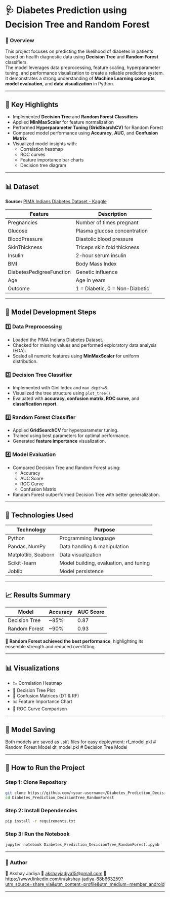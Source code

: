 # 🩺 Diabetes Prediction using Decision Tree and Random Forest

### 📘 Overview
This project focuses on predicting the likelihood of diabetes in patients based on health diagnostic data using **Decision Tree** and **Random Forest** classifiers.  
The model leverages data preprocessing, feature scaling, hyperparameter tuning, and performance visualization to create a reliable prediction system.  
It demonstrates a strong understanding of **Machine Learning concepts**, **model evaluation**, and **data visualization** in Python.

---

## 🚀 Key Highlights
- Implemented **Decision Tree** and **Random Forest Classifiers**
- Applied **MinMaxScaler** for feature normalization
- Performed **Hyperparameter Tuning (GridSearchCV)** for Random Forest
- Compared model performance using **Accuracy**, **AUC**, and **Confusion Matrix**
- Visualized model insights with:
  - Correlation heatmap
  - ROC curves
  - Feature importance bar charts
  - Decision tree diagram

---

## 📊 Dataset
**Source:** [PIMA Indians Diabetes Dataset - Kaggle](https://www.kaggle.com/datasets/uciml/pima-indians-diabetes-database)

| Feature | Description |
|----------|-------------|
| Pregnancies | Number of times pregnant |
| Glucose | Plasma glucose concentration |
| BloodPressure | Diastolic blood pressure |
| SkinThickness | Triceps skin fold thickness |
| Insulin | 2-hour serum insulin |
| BMI | Body Mass Index |
| DiabetesPedigreeFunction | Genetic influence |
| Age | Age in years |
| Outcome | 1 = Diabetic, 0 = Non-Diabetic |

---

## 🧠 Model Development Steps
### 1️⃣ Data Preprocessing
- Loaded the PIMA Indians Diabetes Dataset.
- Checked for missing values and performed exploratory data analysis (EDA).
- Scaled all numeric features using **MinMaxScaler** for uniform distribution.

### 2️⃣ Decision Tree Classifier
- Implemented with Gini Index and `max_depth=5`.
- Visualized the tree structure using `plot_tree()`.
- Evaluated with **accuracy, confusion matrix, ROC curve**, and **classification report**.

### 3️⃣ Random Forest Classifier
- Applied **GridSearchCV** for hyperparameter tuning.
- Trained using best parameters for optimal performance.
- Generated **feature importance** visualization.

### 4️⃣ Model Evaluation
- Compared Decision Tree and Random Forest using:
  - Accuracy
  - AUC Score
  - ROC Curve
  - Confusion Matrix
- Random Forest outperformed Decision Tree with better generalization.

---

## 🧩 Technologies Used
| Technology | Purpose |
|-------------|----------|
| Python | Programming language |
| Pandas, NumPy | Data handling & manipulation |
| Matplotlib, Seaborn | Data visualization |
| Scikit-learn | Model building, evaluation, and tuning |
| Joblib | Model persistence |

---

## 📈 Results Summary
| Model | Accuracy | AUC Score |
|--------|-----------|-----------|
| Decision Tree | ~85% | 0.87 |
| Random Forest | ~90% | 0.93 |

🎯 **Random Forest achieved the best performance**, highlighting its ensemble strength and reduced overfitting.

---

## 📊 Visualizations
- 📉 Correlation Heatmap  
- 🌲 Decision Tree Plot  
- 🧾 Confusion Matrices (DT & RF)  
- 📊 Feature Importance Chart  
- 🔵 ROC Curve Comparison

---

## 💾 Model Saving
Both models are saved as `.pkl` files for easy deployment:
rf_model.pkl # Random Forest Model
dt_model.pkl # Decision Tree Model


---

## 🧪 How to Run the Project

### Step 1: Clone Repository
```bash
git clone https://github.com/<your-username>/Diabetes_Prediction_DecisionTree_RandomForest.git
cd Diabetes_Prediction_DecisionTree_RandomForest
```




### Step 2: Install Dependencies
```bash
pip install -r requirements.txt
```

### Step 3: Run the Notebook
```bash
jupyter notebook Diabetes_Prediction_DecisionTree_RandomForest.ipynb
```
---

### 🧾 Author

👤 Akshay Jadiya
📧 akshayjadiya15@gmail.com
🔗 https://www.linkedin.com/in/akshay-jadiya-88b663259?utm_source=share_via&utm_content=profile&utm_medium=member_android

---


